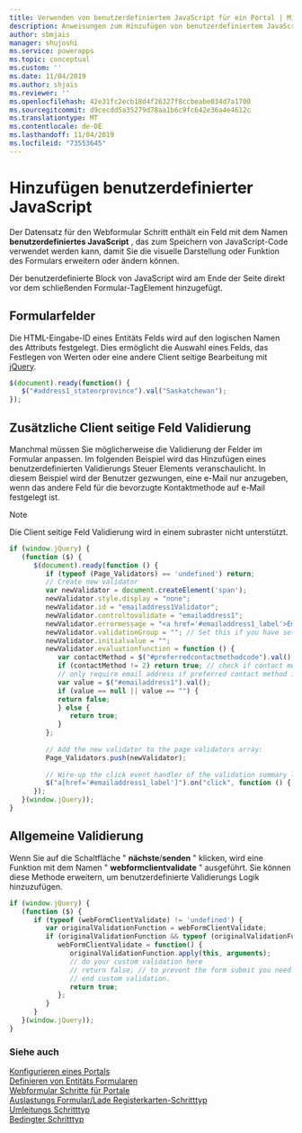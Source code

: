 ```yaml
---
title: Verwenden von benutzerdefiniertem JavaScript für ein Portal | MicrosoftDocs
description: Anweisungen zum Hinzufügen von benutzerdefiniertem JavaScript zu einem Formular in einem Portal
author: sbmjais
manager: shujoshi
ms.service: powerapps
ms.topic: conceptual
ms.custom: ''
ms.date: 11/04/2019
ms.author: shjais
ms.reviewer: ''
ms.openlocfilehash: 42e31fc2ecb18d4f26327f8ccbeabe034d7a1700
ms.sourcegitcommit: d9cecdd5a35279d78aa1b6c9fc642e36a4e4612c
ms.translationtype: MT
ms.contentlocale: de-DE
ms.lasthandoff: 11/04/2019
ms.locfileid: "73553645"
---
```

# <a name="add-custom-javascript"></a>Hinzufügen benutzerdefinierter JavaScript

Der Datensatz für den Webformular Schritt enthält ein Feld mit dem Namen **benutzerdefiniertes JavaScript** , das zum Speichern von JavaScript-Code verwendet werden kann, damit Sie die visuelle Darstellung oder Funktion des Formulars erweitern oder ändern können.

Der benutzerdefinierte Block von JavaScript wird am Ende der Seite direkt vor dem schließenden Formular-TagElement hinzugefügt.

## <a name="form-fields"></a>Formularfelder

Die HTML-Eingabe-ID eines Entitäts Felds wird auf den logischen Namen des Attributs festgelegt. Dies ermöglicht die Auswahl eines Felds, das Festlegen von Werten oder eine andere Client seitige Bearbeitung mit [jQuery](https://jquery.com/).  

```JavaScript
$(document).ready(function() {
   $("#address1_stateorprovince").val("Saskatchewan");
});
```

## <a name="additional-client-side-field-validation"></a>Zusätzliche Client seitige Feld Validierung
Manchmal müssen Sie möglicherweise die Validierung der Felder im Formular anpassen. Im folgenden Beispiel wird das Hinzufügen eines benutzerdefinierten Validierungs Steuer Elements veranschaulicht. In diesem Beispiel wird der Benutzer gezwungen, eine e-Mail nur anzugeben, wenn das andere Feld für die bevorzugte Kontaktmethode auf e-Mail festgelegt ist.

> [!NOTE]
> Die Client seitige Feld Validierung wird in einem subraster nicht unterstützt.

```JavaScript
if (window.jQuery) {
   (function ($) {
      $(document).ready(function () {
         if (typeof (Page_Validators) == 'undefined') return;
         // Create new validator
         var newValidator = document.createElement('span');
         newValidator.style.display = "none";
         newValidator.id = "emailaddress1Validator";
         newValidator.controltovalidate = "emailaddress1";
         newValidator.errormessage = "<a href='#emailaddress1_label'>Email is a required field.</a>";
         newValidator.validationGroup = ""; // Set this if you have set ValidationGroup on the form
         newValidator.initialvalue = "";
         newValidator.evaluationfunction = function () {
            var contactMethod = $("#preferredcontactmethodcode").val();
            if (contactMethod != 2) return true; // check if contact method is not 'Email'.
            // only require email address if preferred contact method is email.
            var value = $("#emailaddress1").val();
            if (value == null || value == "") {
            return false;
            } else {
               return true;
            }
         };
 
         // Add the new validator to the page validators array:
         Page_Validators.push(newValidator);
 
         // Wire-up the click event handler of the validation summary link
         $("a[href='#emailaddress1_label']").on("click", function () { scrollToAndFocus('emailaddress1_label','emailaddress1'); });
      });
   }(window.jQuery));
}
```

## <a name="general-validation"></a>Allgemeine Validierung

Wenn Sie auf die Schaltfläche " **nächste**/**senden** " klicken, wird eine Funktion mit dem Namen " **webformclientvalidate** " ausgeführt. Sie können diese Methode erweitern, um benutzerdefinierte Validierungs Logik hinzuzufügen.

```JavaScript
if (window.jQuery) {
   (function ($) {
      if (typeof (webFormClientValidate) != 'undefined') {
         var originalValidationFunction = webFormClientValidate;
         if (originalValidationFunction && typeof (originalValidationFunction) == "function") {
            webFormClientValidate = function() {
               originalValidationFunction.apply(this, arguments);
               // do your custom validation here
               // return false; // to prevent the form submit you need to return false
               // end custom validation.
               return true;
            };
         }
      }
   }(window.jQuery));
}
```
### <a name="see-also"></a>Siehe auch

[Konfigurieren eines Portals](configure-portal.md)  
[Definieren von Entitäts Formularen](entity-forms.md)  
[Webformular Schritte für Portale](web-form-steps.md)  
[Auslastungs Formular/Lade Registerkarten-Schritttyp](load-form-step.md)  
[Umleitungs Schritttyp](add-redirect-step.md)  
[Bedingter Schritttyp](add-conditional-step.md)
